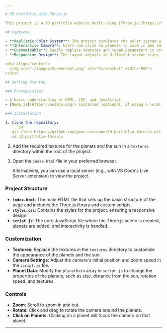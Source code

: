 ```yaml
---

# 3D Portfolio with Three.js

This project is a 3D portfolio website built using [Three.js](https://threejs.org/). It features an interactive solar system where users can explore planets by clicking on them, zooming in for a closer view, and rotating around them in a 360-degree view.

## Features

- **Realistic Solar System**: The project simulates the solar system with planets orbiting around the sun.
- **Interactive Camera**: Users can click on planets to zoom in and rotate around them.
- **Customizable**: Easily replace textures and tweak parameters to create your own 3D scenes.
- **Responsive Design**: The layout adjusts to different screen sizes, ensuring a consistent experience across devices.

<div align="center">
  <img src="./images/Screenshot.png" alt="Screenshot" width="600">
</div>

## Getting Started

### Prerequisites

- A basic understanding of HTML, CSS, and JavaScript.
- [Node.js](https://nodejs.org/) installed (optional, if using a local server).

### Installation

1. Clone the repository:
   ```sh
   git clone https://github.com/your-username/3d-portfolio-threejs.git
   cd 3d-portfolio-threejs
   ```

2. Add the required textures for the planets and the sun in a `textures` directory within the root of the project.

3. Open the `index.html` file in your preferred browser.

   Alternatively, you can use a local server (e.g., with VS Code's Live Server extension) to view the project.

### Project Structure

- **`index.html`**: The main HTML file that sets up the basic structure of the page and includes the Three.js library and custom scripts.
- **`styles.css`**: Contains the styles for the project, ensuring a responsive design.
- **`script.js`**: The core JavaScript file where the Three.js scene is created, planets are added, and interactivity is handled.

### Customization

- **Textures**: Replace the textures in the `textures` directory to customize the appearance of the planets and the sun.
- **Camera Settings**: Adjust the camera's initial position and zoom speed in the `script.js` file.
- **Planet Data**: Modify the `planetData` array in `script.js` to change the properties of the planets, such as size, distance from the sun, rotation speed, and textures.

### Controls

- **Zoom**: Scroll to zoom in and out.
- **Rotate**: Click and drag to rotate the camera around the planets.
- **Click on Planets**: Clicking on a planet will focus the camera on that planet.

---
```

